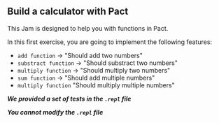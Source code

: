 ## Build a calculator with Pact

This Jam is designed to help you with functions in Pact. 

In this first exercise, you are going to implement the following features:

- `add function` -> "Should add two numbers"
- `substract function` -> "Should substract two numbers"
- `multiply function` -> "Should multiply two numbers"
- `sum function` -> "Should add multiple numbers"
- `multiply function` "Should multiply multiple numbers"

***We provided a set of tests in the `.repl` file***

***You cannot modify the `.repl` file***